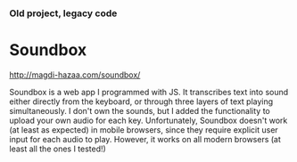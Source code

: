 ### Old project, legacy code
# Soundbox
http://magdi-hazaa.com/soundbox/

Soundbox is a web app I programmed with JS. It transcribes text into sound either directly from the keyboard, or through three layers of text playing simultaneously. I don't own the sounds, but I added the functionality to upload your own audio for each key. Unfortunately, Soundbox doesn't work (at least as expected) in mobile browsers, since they require explicit user input for each audio to play. However, it works on all modern browsers (at least all the ones I tested!)

